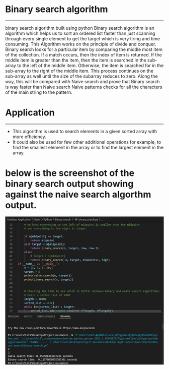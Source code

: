  # **Binary search algorithm**
---

binary search algorithm built using python
Binary search algorithm is an algorithm which helps us to sort an ordered list faster than just scanning through every single element to get the target which is very tiring and time consuming. 
This Algorithm works on the principle of divide and conquer. 
Binary search looks for a particular item by comparing the middle most item of the collection. 
If a match occurs, then the index of item is returned. 
If the middle item is greater than the item, then the item is searched in the sub-array to the left of the middle item. 
Otherwise, the item is searched for in the sub-array to the right of the middle item. 
This process continues on the sub-array as well until the size of the subarray reduces to zero.
Along the way, this will be compared with Naive search and prove that Binary search is way faster than Naive search
Naive patterns checks for all the characters of the main string to the pattern.

# **Application**
---
* This algorithm is used to search elements in a given sorted array with more efficiency.
* It could also be used for few other additional operations for example, to find the smallest element in the array or to find the largest element in the array.
# below is the screenshot of the binary search output showing against the naive search algorthm output.
![output](https://github.com/FatimahAdwan/Project-Guidance/blob/main/Desktop%20Application/Basic/Python/Binary%20search/Binary%20search%20result.PNG)


